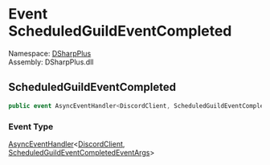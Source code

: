 # Event ScheduledGuildEventCompleted

Namespace: [DSharpPlus](DSharpPlus.md)  
Assembly: DSharpPlus.dll

## <a id="DSharpPlus_DiscordClient_ScheduledGuildEventCompleted"></a>ScheduledGuildEventCompleted

```csharp
public event AsyncEventHandler<DiscordClient, ScheduledGuildEventCompletedEventArgs> ScheduledGuildEventCompleted
```

### Event Type

[AsyncEventHandler](DSharpPlus.AsyncEvents.AsyncEventHandler\-2.md)<[DiscordClient](DSharpPlus.DiscordClient.md), [ScheduledGuildEventCompletedEventArgs](DSharpPlus.EventArgs.ScheduledGuildEventCompletedEventArgs.md)\>

